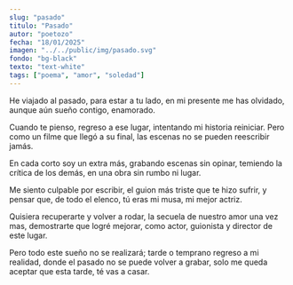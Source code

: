 ```yaml
---
slug: "pasado"
titulo: "Pasado"
autor: "poetozo"
fecha: "18/01/2025"
imagen: "../../public/img/pasado.svg"
fondo: "bg-black"
texto: "text-white"
tags: ["poema", "amor", "soledad"]
---
```


He viajado al pasado,
para estar a tu lado,
en mi presente me has olvidado,
aunque aún sueño contigo, enamorado.

Cuando te pienso, regreso a ese lugar,
intentando mi historia reiniciar.
Pero como un filme que llegó a su final,
las escenas no se pueden reescribir jamás.

En cada corto soy un extra más,
grabando escenas sin opinar,
temiendo la crítica de los demás,
en una obra sin rumbo ni lugar. 

Me siento culpable por escribir,
el guion más triste que te hizo sufrir,
y pensar que, de todo el elenco,
tú eras mi musa, mi mejor actriz.

Quisiera recuperarte y volver a rodar,
la secuela de nuestro amor una vez mas,
demostrarte que logré mejorar,
como actor, guionista y director de este lugar.

Pero todo este sueño no se realizará;
tarde o temprano regreso a mi realidad,
donde el pasado no se puede volver a grabar,
solo me queda aceptar que esta tarde, té vas a casar.

























